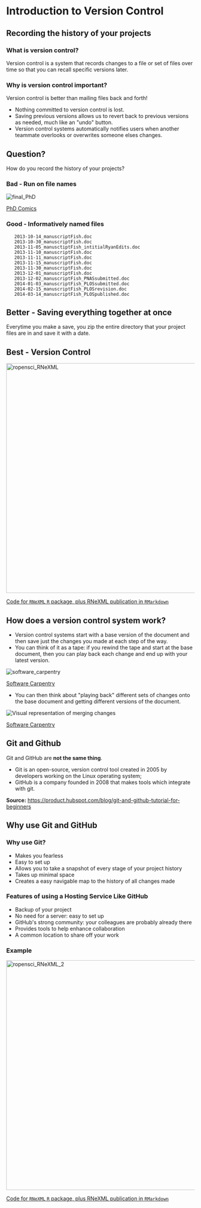 # Introduction to Version Control

## Recording the history of your projects
### What is version control?
Version control is a system that records changes to a file or set of files over time so that you can recall specific versions later.

### Why is version control important?
Version control is better than mailing files back and forth!
- Nothing committed to version control is lost. 
- Saving previous versions allows us to revert back to previous versions as needed, much like an "undo" button.
- Version control systems automatically notifies users when another teammate overlooks or overwrites someone elses changes.

## Question?
How do you record the history of your projects?

### Bad - Run on file names
![final_PhD](https://user-images.githubusercontent.com/57642282/201141942-94b3395a-9972-442c-a5d9-3d085b28d42a.png)

[PhD Comics](http://www.phdcomics.com)

### Good - Informatively named files
```
   2013-10-14_manuscriptFish.doc
   2013-10-30_manuscriptFish.doc
   2013-11-05_manusctiptFish_intitialRyanEdits.doc
   2013-11-10_manuscriptFish.doc
   2013-11-11_manuscriptFish.doc
   2013-11-15_manuscriptFish.doc
   2013-11-30_manuscriptFish.doc
   2013-12-01_manuscriptFish.doc
   2013-12-02_manuscriptFish_PNASsubmitted.doc
   2014-01-03_manuscriptFish_PLOSsubmitted.doc
   2014-02-15_manuscriptFish_PLOSrevision.doc
   2014-03-14_manuscriptFish_PLOSpublished.doc
```

## Better - Saving everything together at once

Everytime you make a save, you zip the entire directory that your project files are in and save it with a date.

## Best - Version Control
<img width="614" alt="ropensci_RNeXML" src="https://user-images.githubusercontent.com/57642282/201142849-97f7ecda-378c-44d5-a70e-2e07e5f07490.png">

[Code for `RNeXML` `R` package, plus RNeXML publication in `RMarkdown`](https://github.com/ropensci/RNeXML)

## How does a version control system work?
- Version control systems start with a base version of the document and then save just the changes you made at each step of the way.
- You can think of it as a tape: if you rewind the tape and start at the base document, then you can play back each change and end up with your latest version.

![software_carpentry](https://user-images.githubusercontent.com/57642282/201143207-88a9f320-7fe5-4132-9d64-3e1a3914e6ae.png)

[Software Carpentry](https://software-carpentry.org/)

- You can then think about "playing back" different sets of changes onto the base document and getting different versions of the document.

![Visual representation of merging changes](https://user-images.githubusercontent.com/57642282/201143482-23343565-8647-44a7-88b4-ce60469f5ca0.png)

[Software Carpentry](https://software-carpentry.org/)

## Git and Github
Git and GitHub are <b>not the same thing</b>. 
- Git is an open-source, version control tool created in 2005 by developers working on the Linux operating system; 
- GitHub is a company founded in 2008 that makes tools which integrate with git.<br>

<b>Source:</b> https://product.hubspot.com/blog/git-and-github-tutorial-for-beginners

## Why use Git and GitHub

### Why use Git?
- Makes you fearless
- Easy to set up
- Allows you to take a snapshot of every stage of your project history
- Takes up minimal space
- Creates a easy navigable map to the history of all changes made

### Features of using a Hosting Service Like GitHub
- Backup of your project
- No need for a server: easy to set up
- GitHub's strong community: your colleagues are probably already there
- Provides tools to help enhance collaboration
- A common location to share off your work

### Example

<img width="614" alt="ropensci_RNeXML_2" src="https://user-images.githubusercontent.com/57642282/201140953-70eb5137-8a13-4166-ba77-993be59d7921.png">

[Code for `RNeXML` `R` package, plus RNeXML publication in `RMarkdown`](https://github.com/ropensci/RNeXML)
